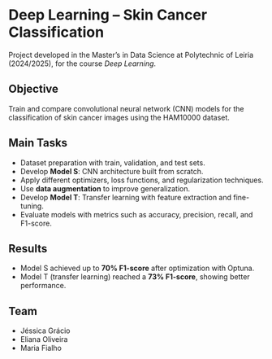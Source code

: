 # Deep Learning – Skin Cancer Classification  

Project developed in the Master’s in Data Science at Polytechnic of Leiria (2024/2025), for the course *Deep Learning*.  

## Objective  
Train and compare convolutional neural network (CNN) models for the classification of skin cancer images using the HAM10000 dataset.  

## Main Tasks  
- Dataset preparation with train, validation, and test sets.  
- Develop **Model S**: CNN architecture built from scratch.  
- Apply different optimizers, loss functions, and regularization techniques.  
- Use **data augmentation** to improve generalization.  
- Develop **Model T**: Transfer learning with feature extraction and fine-tuning.  
- Evaluate models with metrics such as accuracy, precision, recall, and F1-score.  

## Results  
- Model S achieved up to **70% F1-score** after optimization with Optuna.  
- Model T (transfer learning) reached a **73% F1-score**, showing better performance.  

## Team  
- Jéssica Grácio  
- Eliana Oliveira  
- Maria Fialho  
